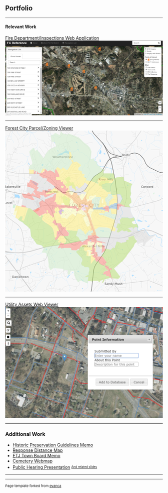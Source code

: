 ## Portfolio

---

#### Relevant Work

[Fire Department/Inspections Web Application](https://forestcitync.github.io/fcfire-2/)
<img src="images/fcFire.PNG?raw=true"/>

---
[Forest City Parcel/Zoning Viewer](https://www.townofforestcity.com/zoning-parcel-map/#13/35.3258/-81.8742)
<img src="images/gisThumb.PNG?raw=true"/>

---
[Utility Assets Web Viewer](https://forestcitync.github.io/utils-2/#17/35.33275/-81.86519)
<img src="images/utils-2.PNG?raw=true"/>

---

### Additional Work

- [Historic Preservation Guidelines Memo](/images/TB9-16-19.pdf)
- [Response Distance Map](https://drive.google.com/file/d/1yl3-HvkTZRFHJ6YK0d98glAg2HhvhqxD/view?usp=sharing)
- [ETJ Town Board Memo](/images/etj-copy-min.pdf)
- [Cemetery Webmap](https://forestcitync.github.io/Cemetery-Viewer/)
- [Public Hearing Presentation](https://drive.google.com/file/d/1iQhkyNPClNgAGszmQ38DpEcKl08WcaFE/view?usp=sharing)
<sup><sub>[And related slides](https://docs.google.com/presentation/d/1AR3xSYBoNkvYjKohkeQ83DVlDU32rFNnSFR06SSiQig/edit?usp=sharing)</sub></sup>

---




---
<p style="font-size:11px">Page template forked from <a href="https://github.com/evanca/quick-portfolio">evanca</a></p>
<!-- Remove above link if you don't want to attibute -->
